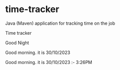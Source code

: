 # time-tracker
Java (Maven) application for tracking time on the job

Time tracker

Good Night

Good morning. it is 30/10/2023


Good morning. it is 30/10/2023 :- 3:26PM
